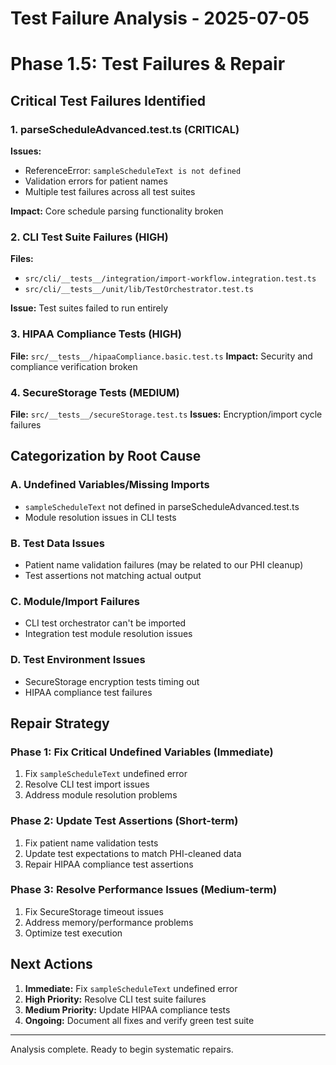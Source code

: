 # Test Failure Analysis - 2025-07-05

# Phase 1.5: Test Failures & Repair

## Critical Test Failures Identified

### 1. parseScheduleAdvanced.test.ts (CRITICAL)

**Issues:**

- ReferenceError: `sampleScheduleText is not defined`
- Validation errors for patient names
- Multiple test failures across all test suites

**Impact:** Core schedule parsing functionality broken

### 2. CLI Test Suite Failures (HIGH)

**Files:**

- `src/cli/__tests__/integration/import-workflow.integration.test.ts`
- `src/cli/__tests__/unit/lib/TestOrchestrator.test.ts`

**Issue:** Test suites failed to run entirely

### 3. HIPAA Compliance Tests (HIGH)

**File:** `src/__tests__/hipaaCompliance.basic.test.ts`
**Impact:** Security and compliance verification broken

### 4. SecureStorage Tests (MEDIUM)

**File:** `src/__tests__/secureStorage.test.ts`
**Issues:** Encryption/import cycle failures

## Categorization by Root Cause

### A. Undefined Variables/Missing Imports

- `sampleScheduleText` not defined in parseScheduleAdvanced.test.ts
- Module resolution issues in CLI tests

### B. Test Data Issues

- Patient name validation failures (may be related to our PHI cleanup)
- Test assertions not matching actual output

### C. Module/Import Failures

- CLI test orchestrator can't be imported
- Integration test module resolution issues

### D. Test Environment Issues

- SecureStorage encryption tests timing out
- HIPAA compliance test failures

## Repair Strategy

### Phase 1: Fix Critical Undefined Variables (Immediate)

1. Fix `sampleScheduleText` undefined error
2. Resolve CLI test import issues
3. Address module resolution problems

### Phase 2: Update Test Assertions (Short-term)

1. Fix patient name validation tests
2. Update test expectations to match PHI-cleaned data
3. Repair HIPAA compliance test assertions

### Phase 3: Resolve Performance Issues (Medium-term)

1. Fix SecureStorage timeout issues
2. Address memory/performance problems
3. Optimize test execution

## Next Actions

1. **Immediate:** Fix `sampleScheduleText` undefined error
2. **High Priority:** Resolve CLI test suite failures  
3. **Medium Priority:** Update HIPAA compliance tests
4. **Ongoing:** Document all fixes and verify green test suite

---
Analysis complete. Ready to begin systematic repairs.
